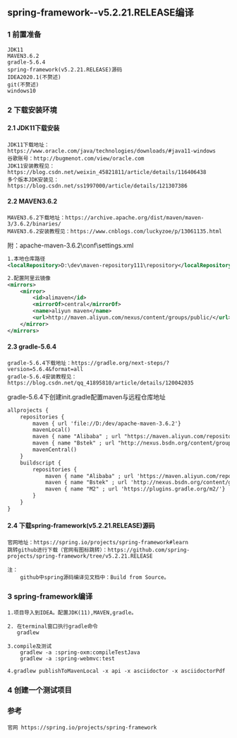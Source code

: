 ## spring-framework--v5.2.21.RELEASE编译

### 1 前置准备 

    JDK11
    MAVEN3.6.2
    gradle-5.6.4
    spring-framework(v5.2.21.RELEASE)源码
    IDEA2020.1(不赘述)
    git(不赘述)
    windows10

### 2 下载安装环境

#### 2.1 JDK11下载安装

    JDK11下载地址：https://www.oracle.com/java/technologies/downloads/#java11-windows
    谷歌账号：http://bugmenot.com/view/oracle.com
    JDK11安装教程见：https://blog.csdn.net/weixin_45821811/article/details/116406438
    多个版本JDK安装见：https://blog.csdn.net/ss1997000/article/details/121307386
    
#### 2.2 MAVEN3.6.2

    MAVEN3.6.2下载地址：https://archive.apache.org/dist/maven/maven-3/3.6.2/binaries/
    MAVEN3.6.2安装教程见：https://www.cnblogs.com/luckyzoe/p/13061135.html
    
附：apache-maven-3.6.2\conf\settings.xml

```xml
1.本地仓库路径
<localRepository>D:\dev\maven-repository111\repository</localRepository>

2.配置阿里云镜像
<mirrors> 
    <mirror>
        <id>alimaven</id>
        <mirrorOf>central</mirrorOf>
        <name>aliyun maven</name>
        <url>http://maven.aliyun.com/nexus/content/groups/public/</url>
    </mirror>
</mirrors>
```

#### 2.3 gradle-5.6.4

    gradle-5.6.4下载地址：https://gradle.org/next-steps/?version=5.6.4&format=all
    gradle-5.6.4安装教程见：https://blog.csdn.net/qq_41895810/article/details/120042035

gradle-5.6.4下创建init.gradle配置maven与远程仓库地址

```xml
allprojects {
    repositories {
        maven { url 'file://D:/dev/apache-maven-3.6.2'}
        mavenLocal()
        maven { name "Alibaba" ; url "https://maven.aliyun.com/repository/public" }
        maven { name "Bstek" ; url "http://nexus.bsdn.org/content/groups/public/"}
        mavenCentral()
    }
    buildscript { 
        repositories { 
            maven { name "Alibaba" ; url 'https://maven.aliyun.com/repository/public'}
            maven { name "Bstek" ; url 'http://nexus.bsdn.org/content/groups/public/' }
            maven { name "M2" ; url 'https://plugins.gradle.org/m2/'}
        }
    }
}
```

#### 2.4 下载spring-framework(v5.2.21.RELEASE)源码

    官网地址：https://spring.io/projects/spring-framework#learn
    跳转github进行下载（官网有图标跳转）：https://github.com/spring-projects/spring-framework/tree/v5.2.21.RELEASE
    
    注：
        github中spring源码编译见文档中：Build from Source。
        
### 3 spring-framework编译

    1.项目导入到IDEA。配置JDK(11),MAVEN,gradle。
    
    2. 在terminal窗口执行gradle命令
       gradlew
    
    3.compile及测试
        gradlew -a :spring-oxm:compileTestJava
        gradlew -a :spring-webmvc:test
    
    4.gradlew publishToMavenLocal -x api -x asciidoctor -x asciidoctorPdf

### 4 创建一个测试项目




### 参考

    官网 https://spring.io/projects/spring-framework